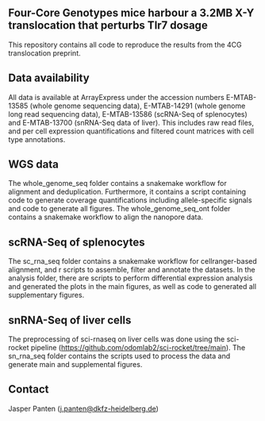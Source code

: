 ## Four-Core Genotypes mice harbour a 3.2MB X-Y translocation that perturbs Tlr7 dosage

This repository contains all code to reproduce the results from the 4CG translocation preprint. 

## Data availability

All data is available at ArrayExpress under the accession numbers E-MTAB-13585 (whole genome sequencing data),
E-MTAB-14291 (whole genome long read sequencing data), E-MTAB-13586 (scRNA-Seq of splenocytes) and E-MTAB-13700 (snRNA-Seq data of liver).
This includes raw read files, and per cell expression quantifications and filtered count matrices with cell type annotations.

## WGS data
The whole_genome_seq folder contains a snakemake workflow for alignment and deduplication. Furthermore, it contains a
script containing code to generate coverage quantifications including allele-specific signals and code to generate all
figures. The whole_genome_seq_ont folder contains a snakemake workflow to align the nanopore data.

## scRNA-Seq of splenocytes
The sc_rna_seq folder contains a snakemake workflow for cellranger-based alignment, and r scripts to assemble, filter
and annotate the datasets. In the analysis folder, there are scripts to perform differential expression analysis and
generated the plots in the main figures, as well as code to generated all supplementary figures.

## snRNA-Seq of liver cells
The preprocessing of sci-rnaseq on liver cells was done using the sci-rocket pipeline
(https://github.com/odomlab2/sci-rocket/tree/main). The sn_rna_seq folder contains the scripts used to process the data and generate main and supplemental figures.

## Contact
Jasper Panten (j.panten@dkfz-heidelberg.de)
